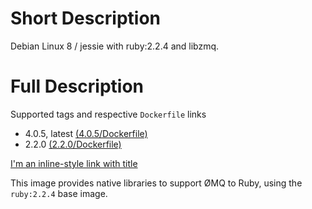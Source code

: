 # Short Description

Debian Linux 8 / jessie with ruby:2.2.4 and libzmq.

# Full Description

Supported tags and respective `Dockerfile` links
* 4.0.5, latest [(4.0.5/Dockerfile)](https://github.com/woodie/ruby-libzmq/blob/4.0.5/Dockerfile)
* 2.2.0 [(2.2.0/Dockerfile)](https://github.com/woodie/ruby-libzmq/blob/2.2.0/Dockerfile)

[I'm an inline-style link with title]()

This image provides native libraries to support ØMQ to Ruby, using the `ruby:2.2.4` base image.
